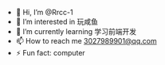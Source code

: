- 👋 Hi, I’m @Rrcc-1
- 👀 I’m interested in 玩咸鱼
- 🌱 I’m currently learning 学习前端开发
- 📫 How to reach me 3027989901@qq.com
- ⚡ Fun fact: computer

<!---
Rrcc-1/Rrcc-1 is a ✨ special ✨ repository because its `README.md` (this file) appears on your GitHub profile.
You can click the Preview link to take a look at your changes.
--->
